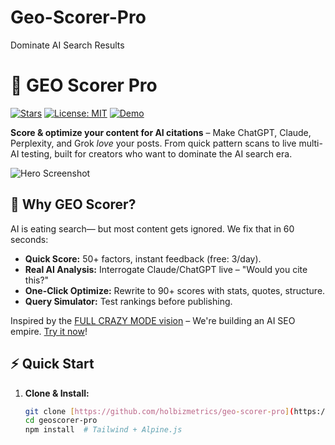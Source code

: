 # Geo-Scorer-Pro
Dominate AI Search Results

# 🚀 GEO Scorer Pro

[![Stars](https://img.shields.io/github/stars/holbizmetrics/geo-scorer-pro?style=social)](https://github.com/holbizmetrics/geo-scorer-pro) [![License: MIT](https://img.shields.io/badge/License-MIT-yellow.svg)](https://opensource.org/licenses/MIT) [![Demo](https://img.shields.io/badge/Demo-Live-brightgreen)](https://geoscorer.pro)

**Score & optimize your content for AI citations** – Make ChatGPT, Claude, Perplexity, and Grok *love* your posts. From quick pattern scans to live multi-AI testing, built for creators who want to dominate the AI search era.

![Hero Screenshot](https://via.placeholder.com/1200x600?text=GEO+Scorer+Pro+-+AI+SEO+Magic) <!-- Replace with real screenshot -->

## 🎯 **Why GEO Scorer?**
AI is eating search— but most content gets ignored. We fix that in 60 seconds:
- **Quick Score:** 50+ factors, instant feedback (free: 3/day).
- **Real AI Analysis:** Interrogate Claude/ChatGPT live – "Would you cite this?"
- **One-Click Optimize:** Rewrite to 90+ scores with stats, quotes, structure.
- **Query Simulator:** Test rankings before publishing.

Inspired by the [FULL CRAZY MODE vision](https://github.com/holbizmetrics/geo-scorer-pro/blob/main/VISION.md) – We're building an AI SEO empire. [Try it now](https://geoscorer.pro)!

## ⚡ **Quick Start**
1. **Clone & Install:**
   ```bash
   git clone [https://github.com/holbizmetrics/geo-scorer-pro](https://github.com/holbizmetrics/Geo-Scorer-Pro).git
   cd geoscorer-pro
   npm install  # Tailwind + Alpine.js
